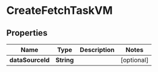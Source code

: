 

# CreateFetchTaskVM


## Properties

| Name | Type | Description | Notes |
|------------ | ------------- | ------------- | -------------|
|**dataSourceId** | **String** |  |  [optional] |



